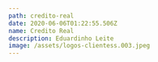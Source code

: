 ```yaml
---
path: credito-real
date: 2020-06-06T01:22:55.506Z
name: Credito Real
description: Eduardinho Leite
image: /assets/logos-clientess.003.jpeg
---
```

